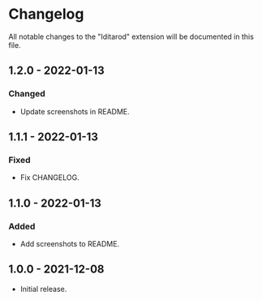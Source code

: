 # Changelog

All notable changes to the "Iditarod" extension will be documented in this file.

## 1.2.0 - 2022-01-13

### Changed

- Update screenshots in README.

## 1.1.1 - 2022-01-13

### Fixed

- Fix CHANGELOG.

## 1.1.0 - 2022-01-13

### Added

- Add screenshots to README.

## 1.0.0 - 2021-12-08

- Initial release.
